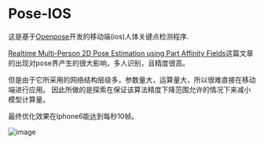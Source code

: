 # Pose-IOS

这是基于[Openpose](https://github.com/CMU-Perceptual-Computing-Lab/openpose)开发的移动端(ios)人体关键点检测程序.

[Realtime Multi-Person 2D Pose Estimation using Part Affinity Fields](https://arxiv.org/pdf/1611.08050.pdf)这篇文章的出现对pose界产生的很大影响，多人识别，且精度很高。

但是由于它所采用的网络结构层级多，参数量大，运算量大，所以很难直接在移动端进行应用。
因此所做的是探索在保证该算法精度下降范围允许的情况下来减小模型计算量。

最终优化效果在Iphone6能达到每秒10帧。

![image](https://github.com/yukang2017/Pose-IOS/blob/master/pose_by_mobile.gif)
